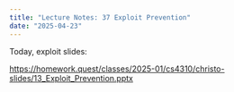 ```yaml
---
title: "Lecture Notes: 37 Exploit Prevention"
date: "2025-04-23"
---
```


Today, exploit slides:

https://homework.quest/classes/2025-01/cs4310/christo-slides/13_Exploit_Prevention.pptx



